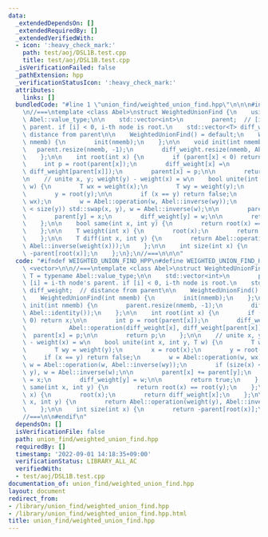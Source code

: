 ```yaml
---
data:
  _extendedDependsOn: []
  _extendedRequiredBy: []
  _extendedVerifiedWith:
  - icon: ':heavy_check_mark:'
    path: test/aoj/DSL1B.test.cpp
    title: test/aoj/DSL1B.test.cpp
  _isVerificationFailed: false
  _pathExtension: hpp
  _verificationStatusIcon: ':heavy_check_mark:'
  attributes:
    links: []
  bundledCode: "#line 1 \"union_find/weighted_union_find.hpp\"\n\n\n#include <vector>\n\
    \n//===\ntemplate <class Abel>\nstruct WeightedUnionFind {\n    using T = typename\
    \ Abel::value_type;\n\n    std::vector<int>\n        parent;  // [i] = i-th node's\
    \ parent. if [i] < 0, i-th node is root.\n    std::vector<T> diff_weight;  //\
    \ distance from parent\n\n    WeightedUnionFind() = default;\n    WeightedUnionFind(int\
    \ nmemb) {\n        init(nmemb);\n    };\n\n    void init(int nmemb) {\n     \
    \   parent.resize(nmemb, -1);\n        diff_weight.resize(nmemb, Abel::identity());\n\
    \    };\n\n    int root(int x) {\n        if (parent[x] < 0) return x;\n\n   \
    \     int p = root(parent[x]);\n        diff_weight[x] =\n            Abel::operation(diff_weight[x],\
    \ diff_weight[parent[x]]);\n        parent[x] = p;\n\n        return p;\n    };\n\
    \n    // unite x, y; weight(y) - weight(x) = w\n    bool unite(int x, int y, T\
    \ w) {\n        T wx = weight(x);\n        T wy = weight(y);\n        x = root(x);\n\
    \        y = root(y);\n\n        if (x == y) return false;\n        w = Abel::operation(w,\
    \ wx);\n        w = Abel::operation(w, Abel::inverse(wy));\n        if (size(x)\
    \ < size(y)) std::swap(x, y), w = Abel::inverse(w);\n\n        parent[x] += parent[y];\n\
    \        parent[y] = x;\n        diff_weight[y] = w;\n\n        return true;\n\
    \    };\n\n    bool same(int x, int y) {\n        return root(x) == root(y);\n\
    \    };\n\n    T weight(int x) {\n        root(x);\n        return diff_weight[x];\n\
    \    };\n\n    T diff(int x, int y) {\n        return Abel::operation(weight(y),\
    \ Abel::inverse(weight(x)));\n    };\n\n    int size(int x) {\n        return\
    \ -parent[root(x)];\n    };\n};\n//===\n\n\n"
  code: "#ifndef WEIGHTED_UNION_FIND_HPP\n#define WEIGHTED_UNION_FIND_HPP\n#include\
    \ <vector>\n\n//===\ntemplate <class Abel>\nstruct WeightedUnionFind {\n    using\
    \ T = typename Abel::value_type;\n\n    std::vector<int>\n        parent;  //\
    \ [i] = i-th node's parent. if [i] < 0, i-th node is root.\n    std::vector<T>\
    \ diff_weight;  // distance from parent\n\n    WeightedUnionFind() = default;\n\
    \    WeightedUnionFind(int nmemb) {\n        init(nmemb);\n    };\n\n    void\
    \ init(int nmemb) {\n        parent.resize(nmemb, -1);\n        diff_weight.resize(nmemb,\
    \ Abel::identity());\n    };\n\n    int root(int x) {\n        if (parent[x] <\
    \ 0) return x;\n\n        int p = root(parent[x]);\n        diff_weight[x] =\n\
    \            Abel::operation(diff_weight[x], diff_weight[parent[x]]);\n      \
    \  parent[x] = p;\n\n        return p;\n    };\n\n    // unite x, y; weight(y)\
    \ - weight(x) = w\n    bool unite(int x, int y, T w) {\n        T wx = weight(x);\n\
    \        T wy = weight(y);\n        x = root(x);\n        y = root(y);\n\n   \
    \     if (x == y) return false;\n        w = Abel::operation(w, wx);\n       \
    \ w = Abel::operation(w, Abel::inverse(wy));\n        if (size(x) < size(y)) std::swap(x,\
    \ y), w = Abel::inverse(w);\n\n        parent[x] += parent[y];\n        parent[y]\
    \ = x;\n        diff_weight[y] = w;\n\n        return true;\n    };\n\n    bool\
    \ same(int x, int y) {\n        return root(x) == root(y);\n    };\n\n    T weight(int\
    \ x) {\n        root(x);\n        return diff_weight[x];\n    };\n\n    T diff(int\
    \ x, int y) {\n        return Abel::operation(weight(y), Abel::inverse(weight(x)));\n\
    \    };\n\n    int size(int x) {\n        return -parent[root(x)];\n    };\n};\n\
    //===\n\n#endif\n"
  dependsOn: []
  isVerificationFile: false
  path: union_find/weighted_union_find.hpp
  requiredBy: []
  timestamp: '2022-09-01 14:18:35+09:00'
  verificationStatus: LIBRARY_ALL_AC
  verifiedWith:
  - test/aoj/DSL1B.test.cpp
documentation_of: union_find/weighted_union_find.hpp
layout: document
redirect_from:
- /library/union_find/weighted_union_find.hpp
- /library/union_find/weighted_union_find.hpp.html
title: union_find/weighted_union_find.hpp
---
```

